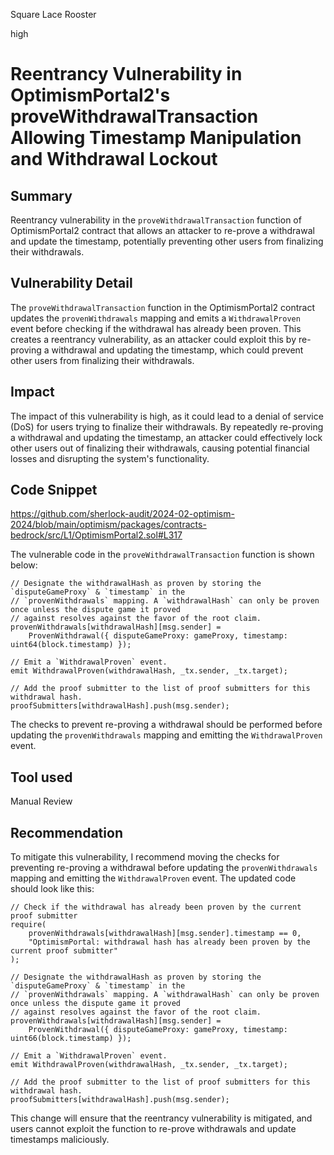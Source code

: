 Square Lace Rooster

high

# Reentrancy Vulnerability in OptimismPortal2's proveWithdrawalTransaction Allowing Timestamp Manipulation and Withdrawal Lockout

## Summary

Reentrancy vulnerability in the `proveWithdrawalTransaction` function of OptimismPortal2 contract that allows an attacker to re-prove a withdrawal and update the timestamp, potentially preventing other users from finalizing their withdrawals.

## Vulnerability Detail

The `proveWithdrawalTransaction` function in the OptimismPortal2 contract updates the `provenWithdrawals` mapping and emits a `WithdrawalProven` event before checking if the withdrawal has already been proven. This creates a reentrancy vulnerability, as an attacker could exploit this by re-proving a withdrawal and updating the timestamp, which could prevent other users from finalizing their withdrawals.

## Impact

The impact of this vulnerability is high, as it could lead to a denial of service (DoS) for users trying to finalize their withdrawals. By repeatedly re-proving a withdrawal and updating the timestamp, an attacker could effectively lock other users out of finalizing their withdrawals, causing potential financial losses and disrupting the system's functionality.

## Code Snippet
https://github.com/sherlock-audit/2024-02-optimism-2024/blob/main/optimism/packages/contracts-bedrock/src/L1/OptimismPortal2.sol#L317

The vulnerable code in the `proveWithdrawalTransaction` function is shown below:
```solidity
// Designate the withdrawalHash as proven by storing the `disputeGameProxy` & `timestamp` in the
// `provenWithdrawals` mapping. A `withdrawalHash` can only be proven once unless the dispute game it proved
// against resolves against the favor of the root claim.
provenWithdrawals[withdrawalHash][msg.sender] =
    ProvenWithdrawal({ disputeGameProxy: gameProxy, timestamp: uint64(block.timestamp) });

// Emit a `WithdrawalProven` event.
emit WithdrawalProven(withdrawalHash, _tx.sender, _tx.target);

// Add the proof submitter to the list of proof submitters for this withdrawal hash.
proofSubmitters[withdrawalHash].push(msg.sender);
```
The checks to prevent re-proving a withdrawal should be performed before updating the `provenWithdrawals` mapping and emitting the `WithdrawalProven` event.

## Tool used

Manual Review

## Recommendation

To mitigate this vulnerability, I recommend moving the checks for preventing re-proving a withdrawal before updating the `provenWithdrawals` mapping and emitting the `WithdrawalProven` event. The updated code should look like this:
```solidity
// Check if the withdrawal has already been proven by the current proof submitter
require(
    provenWithdrawals[withdrawalHash][msg.sender].timestamp == 0,
    "OptimismPortal: withdrawal hash has already been proven by the current proof submitter"
);

// Designate the withdrawalHash as proven by storing the `disputeGameProxy` & `timestamp` in the
// `provenWithdrawals` mapping. A `withdrawalHash` can only be proven once unless the dispute game it proved
// against resolves against the favor of the root claim.
provenWithdrawals[withdrawalHash][msg.sender] =
    ProvenWithdrawal({ disputeGameProxy: gameProxy, timestamp: uint66(block.timestamp) });

// Emit a `WithdrawalProven` event.
emit WithdrawalProven(withdrawalHash, _tx.sender, _tx.target);

// Add the proof submitter to the list of proof submitters for this withdrawal hash.
proofSubmitters[withdrawalHash].push(msg.sender);
```
This change will ensure that the reentrancy vulnerability is mitigated, and users cannot exploit the function to re-prove withdrawals and update timestamps maliciously.
